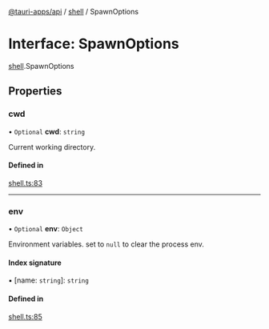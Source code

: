 [@tauri-apps/api](../README.md) / [shell](../modules/shell.md) / SpawnOptions

# Interface: SpawnOptions

[shell](../modules/shell.md).SpawnOptions

## Properties

### cwd

• `Optional` **cwd**: `string`

Current working directory.

#### Defined in

[shell.ts:83](https://github.com/tauri-apps/tauri/blob/e1b2d2b/tooling/api/src/shell.ts#L83)

___

### env

• `Optional` **env**: `Object`

Environment variables. set to `null` to clear the process env.

#### Index signature

▪ [name: `string`]: `string`

#### Defined in

[shell.ts:85](https://github.com/tauri-apps/tauri/blob/e1b2d2b/tooling/api/src/shell.ts#L85)
